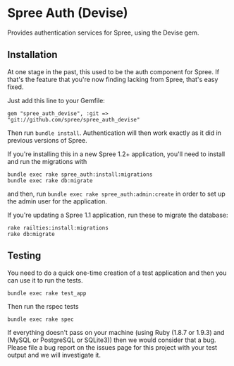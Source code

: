 # Spree Auth (Devise)

Provides authentication services for Spree, using the Devise gem.

## Installation

At one stage in the past, this used to be the auth component for Spree. If that's the feature that you're now finding lacking from Spree, that's easy fixed.

Just add this line to your Gemfile:

    gem "spree_auth_devise", :git => "git://github.com/spree/spree_auth_devise"

Then run `bundle install`. Authentication will then work exactly as it did in previous versions of Spree.

If you're installing this in a new Spree 1.2+ application, you'll need to install and run the migrations with

    bundle exec rake spree_auth:install:migrations
    bundle exec rake db:migrate

and then, run `bundle exec rake spree_auth:admin:create` in order to set up the admin user for the application.

If you're updating a Spree 1.1 application, run these to migrate the database:

    rake railties:install:migrations
    rake db:migrate


## Testing

You need to do a quick one-time creation of a test application and then you can use it to run the tests.

    bundle exec rake test_app

Then run the rspec tests

    bundle exec rake spec

If everything doesn't pass on your machine (using Ruby (1.8.7 or 1.9.3) and (MySQL or PostgreSQL or SQLite3)) then we would consider that a bug. Please file a bug report on the issues page for this project with your test output
and we will investigate it.
